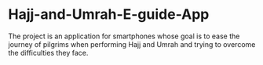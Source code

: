# Hajj-and-Umrah-E-guide-App
The project is an application for smartphones whose goal is to ease the journey of pilgrims when performing Hajj and Umrah and trying to overcome the difficulties they face. 
